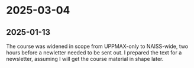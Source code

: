 # 2025-03-04

## 2025-01-13

The course was widened in scope from UPPMAX-only to NAISS-wide,
two hours before a newletter needed to be sent out.
I prepared the text for a newsletter, assuming I will get the course
material in shape later.




